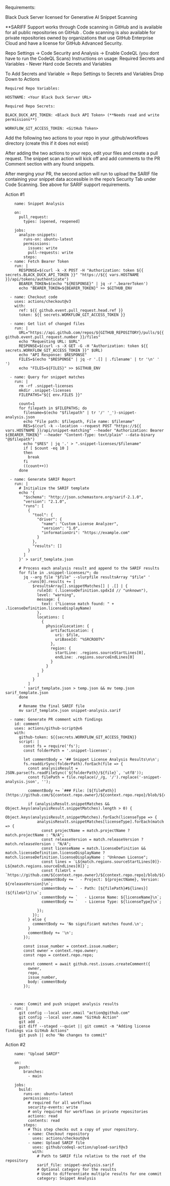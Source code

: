 Requirements:

Black Duck Server licensed for Generative AI Snippet Scanning

**SARIFF Support works through Code scanning in GitHub and is available for all public repositories on GitHub . Code scanning is also available for private repositories owned by organizations that use GitHub Enterprise Cloud and have a license for GitHub Advanced Security.

Repo Settings → Code Security and Analysis → Enable CodeQL (you dont have to run the CodeQL Scans)
Instructions on usage:
Required Secrets and Variables - Never Hard code Secrets and Variables

To Add Secrets and Variable → Repo Settings to Secrets and Variables Drop Down to Actions

    Required Repo Variables:
    
    HOSTNAME: <Your Black Duck Server URL>
    
    Required Repo Secrets:
    
    BLACK_DUCK_API_TOKEN: <Black Duck API Token> (**Needs read and write permissions**)
    
    WORKFLOW_GIT_ACCESS_TOKEN: <GitHub Token>
    
Add the following two actions to your repo in your .github/workflows directory (create this if it does not exist)

After adding the two actions to your repo, edit your files and create a pull request. The snippet scan action will kick off and add comments to the PR Comment section with any found snippets.

After merging your PR, the second action will run to upload the SARIF file containing your snippet data accessible in the repo’s Security Tab under Code Scanning. See above for SARIF support requirements.

Action #1
    
        name: Snippet Analysis
        
        on:
          pull_request:
            types: [opened, reopened]
        
        jobs:
          analyze-snippets: 
            runs-on: ubuntu-latest
            permissions:
              issues: write
              pull-requests: write
            steps:
      - name: Fetch Bearer Token 
        run: |
          RESPONSE=$(curl -k -X POST -H "Authorization: token ${{ secrets.BLACK_DUCK_API_TOKEN }}" "https://${{ vars.HOSTNAME }}/api/tokens/authenticate")
          BEARER_TOKEN=$(echo "${RESPONSE}" | jq -r '.bearerToken')
          echo "BEARER_TOKEN=${BEARER_TOKEN}" >> $GITHUB_ENV  
      
      - name: Checkout code
        uses: actions/checkout@v3  
        with:
          ref: ${{ github.event.pull_request.head.ref }}
          token: ${{ secrets.WORKFLOW_GIT_ACCESS_TOKEN }}
      
      - name: Get list of changed files 
        run: |
          URL="https://api.github.com/repos/${GITHUB_REPOSITORY}/pulls/${{ github.event.pull_request.number }}/files"
          echo "Requesting URL: $URL"
          RESPONSE=$(curl -s -X GET -G -H "Authorization: token ${{ secrets.WORKFLOW_GIT_ACCESS_TOKEN }}" $URL)
          echo "API Response: $RESPONSE"
          FILES=$(echo "$RESPONSE" | jq -r '.[] | .filename' | tr '\n' ' ')
          echo "FILES=${FILES}" >> $GITHUB_ENV
        
      - name: Query for snippet matches
        run: |
          rm -rf .snippet-licenses
          mkdir .snippet-licenses
          FILEPATHS="${{ env.FILES }}"
          
          count=1                          
          for filepath in $FILEPATHS; do       
            filename=$(echo "$filepath" | tr '/' '_')-snippet-analysis.json
            echo "File path: $filepath, File name: $filename"
            RES=$(curl -k --location --request POST "https://${{ vars.HOSTNAME }}/api/snippet-matching" --header "Authorization: Bearer ${BEARER_TOKEN}" --header "Content-Type: text/plain" --data-binary "@$filepath")
            echo "$RES" | jq '.' > ".snippet-licenses/$filename"
            if [ $count -eq 10 ]
            then
              break
            fi
            ((count++))
          done
          
      - name: Generate SARIF Report
        run: |
          # Initialize the SARIF template
          echo '{
            "$schema": "http://json.schemastore.org/sarif-2.1.0",
            "version": "2.1.0",
            "runs": [
              {
                "tool": {
                  "driver": {
                    "name": "Custom License Analyzer",
                    "version": "1.0",
                    "informationUri": "https://example.com"
                  }
                },
                "results": []
              }
            ]
          }' > sarif_template.json
      
          # Process each analysis result and append to the SARIF results
          for file in .snippet-licenses/*; do
            jq --arg file "$file" --slurpfile resultsArray "$file" '
              .runs[0].results += [
                $resultsArray[].snippetMatches[] | .[] | {
                  ruleId: (.licenseDefinition.spdxId // "unknown"),
                  level: "warning",
                  message: {
                    text: ("License match found: " + .licenseDefinition.licenseDisplayName)
                  },
                  locations: [
                    {
                      physicalLocation: {
                        artifactLocation: {
                          uri: $file,
                          uriBaseId: "%SRCROOT%"
                        },
                        region: {
                          startLine: .regions.sourceStartLines[0],
                          endLine: .regions.sourceEndLines[0]
                        }
                      }
                    }
                  ]
                }
              ]
            ' sarif_template.json > temp.json && mv temp.json sarif_template.json
          done
      
          # Rename the final SARIF file
          mv sarif_template.json snippet-analysis.sarif
          
      - name: Generate PR comment with findings
        id: comment
        uses: actions/github-script@v6
        with:
          github-token: ${{secrets.WORKFLOW_GIT_ACCESS_TOKEN}}
          script: |
            const fs = require('fs');
            const folderPath = '.snippet-licenses';
            
            let commentBody = '## Snippet License Analysis Results\n\n';
            fs.readdirSync(folderPath).forEach(file => {
              const analysisResult = JSON.parse(fs.readFileSync(`${folderPath}/${file}`, 'utf8'));
              const filePath = file.replace(/_/g, '/').replace('-snippet-analysis.json', '');
      
              commentBody += `### File: [${filePath}](https://github.com/${context.repo.owner}/${context.repo.repo}/blob/${context.sha}/${filePath})\n`;
             
              if (analysisResult.snippetMatches && Object.keys(analysisResult.snippetMatches).length > 0) {
                Object.keys(analysisResult.snippetMatches).forEach(licenseType => {
                  analysisResult.snippetMatches[licenseType].forEach(match => {
                    const projectName = match.projectName ? match.projectName : "N/A";
                    const releaseVersion = match.releaseVersion ? match.releaseVersion : "N/A";
                    const licenseName = match.licenseDefinition && match.licenseDefinition.licenseDisplayName ? match.licenseDefinition.licenseDisplayName : "Unknown License";
                    const lines = `L${match.regions.sourceStartLines[0]}-L${match.regions.sourceEndLines[0]}`;
                    const fileUrl = `https://github.com/${context.repo.owner}/${context.repo.repo}/blob/${context.sha}/${filePath}#${lines}`;
                    commentBody += ` - Project: ${projectName}, Version: ${releaseVersion}\n`;
                    commentBody += ` - Path: [${filePath}#${lines}](${fileUrl})\n`;
                    commentBody += `   - License Name: ${licenseName}\n`;
                    commentBody += `   - License Type: ${licenseType}\n`;
                    
                  });
                });
              } else {
                commentBody += 'No significant matches found.\n';
              }
              commentBody += '\n';
            });
    
            const issue_number = context.issue.number;
            const owner = context.repo.owner;
            const repo = context.repo.repo;
            
            const comment = await github.rest.issues.createComment({
              owner,
              repo,
              issue_number,
              body: commentBody
            });


      
      - name: Commit and push snippet analysis results
        run: |
          git config --local user.email "action@github.com"
          git config --local user.name "GitHub Action"
          git add .
          git diff --staged --quiet || git commit -m "Adding license findings via GitHub Actions"
          git push || echo "No changes to commit"

Action #2

        name: "Upload SARIF"

        on:
          push:
            branches:
              - main
        
        jobs:
          build:
            runs-on: ubuntu-latest
            permissions:
              # required for all workflows
              security-events: write
              # only required for workflows in private repositories
              actions: read
              contents: read
            steps:
              # This step checks out a copy of your repository.
              - name: Checkout repository
                uses: actions/checkout@v4
              - name: Upload SARIF file
                uses: github/codeql-action/upload-sarif@v3
                with:
                  # Path to SARIF file relative to the root of the repository
                  sarif_file: snippet-analysis.sarif
                  # Optional category for the results
                  # Used to differentiate multiple results for one commit
                  category: Snippet Analysis
        

